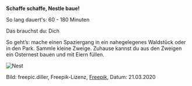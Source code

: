 **Schaffe schaffe, Nestle baue!**

So lang dauert's: 60 - 180 Minuten

Das brauchst du: Dich 

So geht’s: mache einen Spaziergang in ein nahegelegenes Waldstück oder in den Park. Sammle kleine Zweige. Zuhause kannst du aus den Zweigen ein Osternest bauen und mit Eiern füllen.

![Nest](https://image.freepik.com/fotos-kostenlos/grosses-osternest-mit-kissen-eier-und-kaninchen_8353-6201.jpg)

Bild: freepic.diller, Freepik-Lizenz, [Freepik](https://de.freepik.com/fotos-kostenlos/grosses-osternest-mit-kissen-eier-und-kaninchen_2462259.htm#page=1&query=Osternest&position=11), Datum: 21.03.2020
